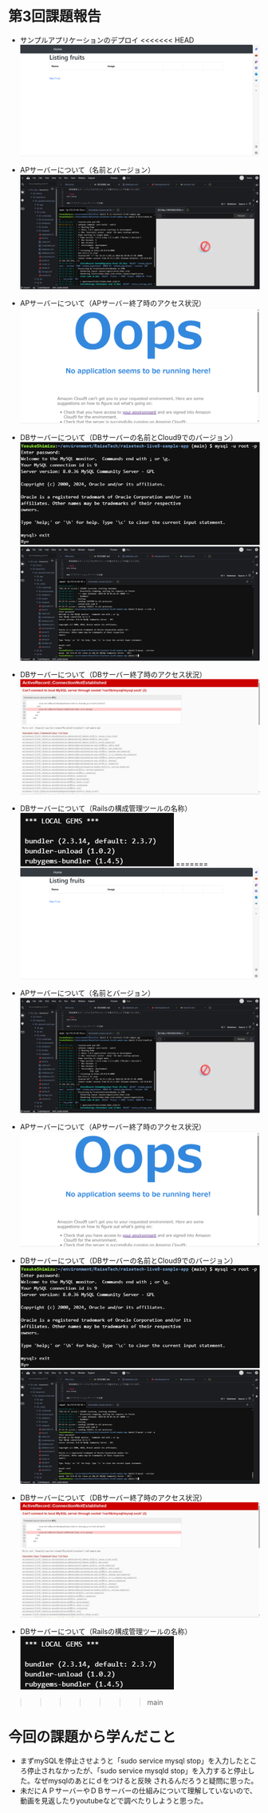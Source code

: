 # 第3回課題報告

- サンプルアプリケーションのデプロイ
<<<<<<< HEAD
![サンプルアプリケーションのデプロイ.png](lecture3/サンプルアプリケーションのデプロイ.png)

- APサーバーについて（名前とバージョン）
![APサーバーと名前とバージョン.png](lecture3/APサーバーの名前とver.png)

- APサーバーについて（APサーバー終了時のアクセス状況）
![アクセス.png](lecture3/アクセス.png)

- DBサーバーについて（DBサーバーの名前とCloud9でのバージョン）
![mysql名称.png](lecture3/mysql名称.png)
![version.png](lecture3/version.png)

- DBサーバーについて（DBサーバー終了時のアクセス状況）
![DBアクセス.png](lecture3/DBアクセス.png)

- DBサーバーについて（Railsの構成管理ツールの名称）
![bundler.png](lecture3/bundler.png)
=======
![サンプルアプリケーションのデプロイ.png](lecture3.png/サンプルアプリケーションのデプロイ.png)

- APサーバーについて（名前とバージョン）
![APサーバーと名前とバージョン.png](lecture3.png/APサーバーの名前とver.png)

- APサーバーについて（APサーバー終了時のアクセス状況）
![アクセス.png](lecture3.png/アクセス.png)

- DBサーバーについて（DBサーバーの名前とCloud9でのバージョン）
![mysql名称.png](lecture3.png/mysql名称.png)
![version.png](lecture3.png/version.png)

- DBサーバーについて（DBサーバー終了時のアクセス状況）
![DBアクセス.png](lecture3.png/DBアクセス.png)

- DBサーバーについて（Railsの構成管理ツールの名称）
![bundler.png](lecture3.png/bundler.png)
>>>>>>> main

# 今回の課題から学んだこと
- まずmySQLを停止させようと「sudo service mysql stop」を入力したところ停止されなかったが、「sudo service mysqld stop」を入力すると停止した。なぜmysqlのあとにｄをつけると反映
されるんだろうと疑問に思った。
- 未だにＡＰサーバーやＤＢサーバーの仕組みについて理解していないので、動画を見返したりyoutubeなどで調べたりしようと思った。
